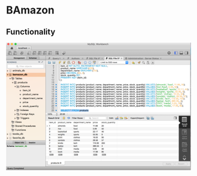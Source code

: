 # BAmazon

## Functionality

![This is the SQL Database for this project](./screenshots/SQLDatabase.png?raw=true "SQL Database")
